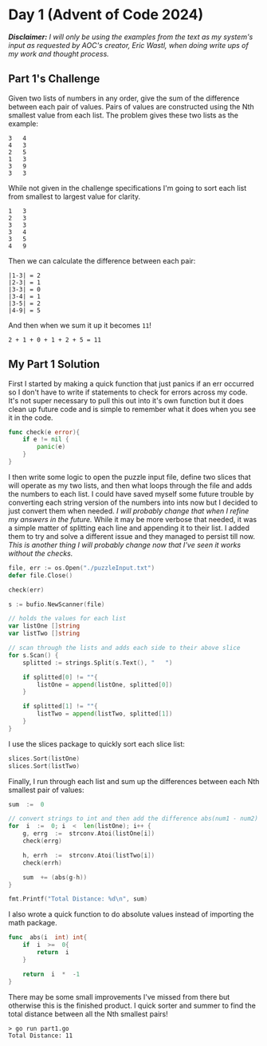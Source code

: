 # Day 1 (Advent of Code 2024)

**_Disclaimer:_** _I will only be using the examples from the text as my system's input as requested by AOC's creator, Eric Wastl, when doing write ups of my work and thought process._

## Part 1's Challenge

Given two lists of numbers in any order, give the sum of the difference between each pair of values. Pairs of values are constructed using the Nth smallest value from each list. The problem gives these two lists as the example:

```
3   4
4   3
2   5
1   3
3   9
3   3
```

While not given in the challenge specifications I'm going to sort each list from smallest to largest value for clarity.

```
1   3
2   3
3   3
3   4
3   5
4   9
```

Then we can calculate the difference between each pair:

```
|1-3| = 2
|2-3| = 1
|3-3| = 0
|3-4| = 1
|3-5| = 2
|4-9| = 5
```

And then when we sum it up it becomes `11`!

```
2 + 1 + 0 + 1 + 2 + 5 = 11
```

## My Part 1 Solution

First I started by making a quick function that just panics if an err occurred so I don't have to write if statements to check for errors across my code. It's not super necessary to pull this out into it's own function but it does clean up future code and is simple to remember what it does when you see it in the code.

```go
func check(e error){
	if e != nil {
		panic(e)
	}
}
```

I then write some logic to open the puzzle input file, define two slices that will operate as my two lists, and then what loops through the file and adds the numbers to each list. I could have saved myself some future trouble by converting each string version of the numbers into ints now but I decided to just convert them when needed. _I will probably change that when I refine my answers in the future._ While it may be more verbose that needed, it was a simple matter of splitting each line and appending it to their list. I added them to try and solve a different issue and they managed to persist till now. _This is another thing I will probably change now that I've seen it works without the checks._

```go
file, err := os.Open("./puzzleInput.txt")
defer file.Close()

check(err)

s := bufio.NewScanner(file)

// holds the values for each list
var listOne []string
var listTwo []string

// scan through the lists and adds each side to their above slice
for s.Scan() {
	splitted := strings.Split(s.Text(), "   ")

	if splitted[0] != ""{
		listOne = append(listOne, splitted[0])
	}

	if splitted[1] != ""{
		listTwo = append(listTwo, splitted[1])
	}
}
```

I use the slices package to quickly sort each slice list:

```go
slices.Sort(listOne)
slices.Sort(listTwo)
```

Finally, I run through each list and sum up the differences between each Nth smallest pair of values:

```go
sum  :=  0

// convert strings to int and then add the difference abs(num1 - num2)
for  i  :=  0; i  <  len(listOne); i++ {
	g, errg  :=  strconv.Atoi(listOne[i])
	check(errg)

	h, errh  :=  strconv.Atoi(listTwo[i])
	check(errh)

	sum  += (abs(g-h))
}

fmt.Printf("Total Distance: %d\n", sum)
```

I also wrote a quick function to do absolute values instead of importing the math package.

```go
func  abs(i  int) int{
	if  i  >=  0{
		return  i
	}

	return  i  *  -1
}
```

There may be some small improvements I've missed from there but otherwise this is the finished product. I quick sorter and summer to find the total distance between all the Nth smallest pairs!

```
> go run part1.go
Total Distance: 11
```
